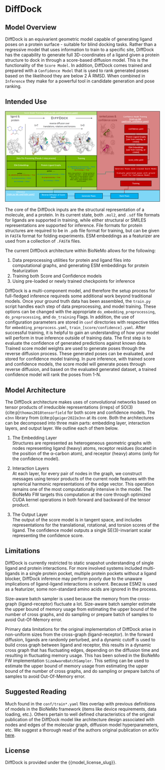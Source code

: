 # DiffDock

## Model Overview

DiffDock is an equivarient geometric model capable of generating ligand poses on a protein surface - suitable for blind docking tasks. Rather than a regressive model that uses information to train to a specific site, DiffDock has the capability to generate full 3D-coordinates of a ligand given a protein structure to dock in through a score-based diffusion model. This is the functionality of the `Score Model`. In addition, DiffDock comes trained and prepared with a `Confidence Model` that is used to rank generated poses based on the likelihood they are below 2 Å RMSD. When combined in `Inference` they make for a powerful tool in candidate generation and pose ranking.

## Intended Use

![dd_overview](../images/diffdock_fw_overview.png)

The core of the DiffDock inputs are the structural representation of a molecule, and a protein. In its current state, both `.mol2`, and `.sdf` file formats for ligands are supported in training, while either structural or SMILES representations are supported for inference. File formats for protein structures are required to be in `.pdb` file format for training, but can be given in `FASTA` format for folding experiments. ESM embeddings as a featurizer are used from a collection of `.FASTA` files.  

The current DiffDock architecture within BioNeMo allows for the following:
1. Data preprocessing utilities for protein and ligand files into computational graphs, and generating ESM embeddings for protein featurization 
2. Training both Score and Confidence models 
3. Using pre-loaded or newly trained checkpoints for inference

DiffDock is a multi-component model, and therefore the setup process for full-fledged inference requireds some additional work beyond traditional models. Once your ground truth data has been assembled, the `train.py` script handles each step of data preprocessing, and model training. These options can be changed with the appropriate `do_embedding_preprocessing`, `do_preprocessing`, and `do_training` Flags. In addition, the use of configuration parameters are stored in `conf` directories with respective titles for `embedding_preprocess.yaml`, `train_[score/confidence].yaml`.  After successful training, it is helpful to gain an understanding of how your model will perform in true inference outside of training data. The first step is to evaluate the confidence of generated predictions against known data. Trained score model weights are used to generate poses through the reverse diffusion process. These generated poses can be evaluated, and stored for confidence model training. In pure inference, with trained score and confidence models, the score model will generate poses through reverse diffusion, and based on the evaluated generated dataset, a trained confidence model will rank the poses from 1-N. 

## Model Architecture

The DiffDock architecture makes uses of convolutional networks based on tensor products of irreducible representations (irreps) of SO(3) {cite:p}`thomas2018tensorfield` for both score and confidence models. The `e3nn` library from {cite:p}`geiger2022e3nn` at its core. 
Both the architectures can be decomposed into three main parts: embedding layer, interaction layers, and output layer. We outline each of them below.

1. The Embedding Layer<br>
Structures are represented as heterogeneous geometric graphs with nodes representing ligand (heavy) atoms, receptor residues (located in the position of the α-carbon atom), and receptor (heavy) atoms (only for the confidence model).

2. Interaction Layers<br>
At each layer, for every pair of nodes in the graph, we construct messages using tensor products of
the current node features with the spherical harmonic representations of the edge vector. 
This operation remains one of the most computationally intensive in the model. The BioNeMo FW targets this computation at the core through optimized CUDA kernel operations in both forward and backward of the tensor product. 

3. The Output Layer<br>
The output of the score model is in tangent space, and includes representations for the translational, rotational, and torsion scores of the ligand. The confidence model outputs a single SE(3)-invariant scalar representing the confidence score.

## Limitations
DiffDock is currently restricted to static snapshot understanding of single ligand and protein interactions. For more involved systems included multi-ligands in a single protein pocket, multiple protein pockets without a ligand blocker, DiffDock inference may perform poorly due to the unaware implications of ligand-ligand interactions in solvent. Because ESM2 is used as a featurizer, some non-standard amino acids are ignored in the process. 

Size-aware batch sampler is used because the memory from the cross-graph (ligand-receptor) fluctuate a lot.  Size-aware batch sampler estimate the upper bound of memory usage from estimating the upper bound of the number of cross graphs, and do sampling or prepare batch of samples to avoid Out-Of-Memory error.

Primary data limitations for the original implementation of DiffDock arise in non-uniform sizes from the cross-graph (ligand-receptor). In the forward diffusion, ligands are randomly perturbed, and a dynamic cutoff is used to build cross graph between ligand and receptor, this results in a dynamic cross graph that has fluctuating edges, depending on the diffusion time and resulting in fluctuating memory usage. This has been solved in the BioNeMo FW implementation `SizeAwareBatchSampler`. This setting can be used to estimate the upper bound of memory usage from estimating the upper bound of the number of cross graphs, and do sampling or prepare batchs of samples to avoid Out-Of-Memory error.

## Suggested Reading
Much found in the `conf/train*.yaml` files overlap with previous definitions of models in the BioNeMo framework (items like device requirements, data loading, etc.). Others pertain to well defined characteristics of the original publication of the DiffDock model like architecture design associated with nodes and edges of the molecular graph, diffusion model hyperparameters, etc. We suggest a thorough read of the authors original publication on arXiv [here](https://arxiv.org/pdf/2210.01776.pdf).

## License

DiffDock is provided under the {{model_license_slug}}.
